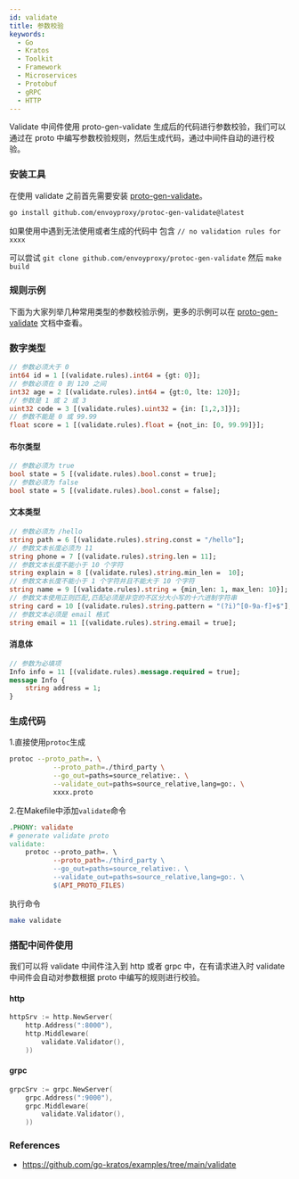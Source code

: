 ```yaml
---
id: validate
title: 参数校验
keywords:
  - Go
  - Kratos
  - Toolkit
  - Framework
  - Microservices
  - Protobuf
  - gRPC
  - HTTP
---
```


Validate 中间件使用 proto-gen-validate 生成后的代码进行参数校验，我们可以通过在 proto 中编写参数校验规则，然后生成代码，通过中间件自动的进行校验。

### 安装工具

在使用 validate 之前首先需要安装 [proto-gen-validate](https://github.com/envoyproxy/protoc-gen-validate)。
```bash
go install github.com/envoyproxy/protoc-gen-validate@latest
```

如果使用中遇到无法使用或者生成的代码中 包含 `// no validation rules for xxxx`

可以尝试 `git clone github.com/envoyproxy/protoc-gen-validate` 然后 `make build`

### 规则示例
下面为大家列举几种常用类型的参数校验示例，更多的示例可以在 [proto-gen-validate](https://github.com/envoyproxy/protoc-gen-validate) 文档中查看。

### 数字类型

```protobuf
// 参数必须大于 0
int64 id = 1 [(validate.rules).int64 = {gt: 0}];
// 参数必须在 0 到 120 之间
int32 age = 2 [(validate.rules).int64 = {gt:0, lte: 120}];
// 参数是 1 或 2 或 3
uint32 code = 3 [(validate.rules).uint32 = {in: [1,2,3]}];
// 参数不能是 0 或 99.99
float score = 1 [(validate.rules).float = {not_in: [0, 99.99]}];
```

#### 布尔类型
```protobuf
// 参数必须为 true
bool state = 5 [(validate.rules).bool.const = true];
// 参数必须为 false
bool state = 5 [(validate.rules).bool.const = false];
```

#### 文本类型
```protobuf
// 参数必须为 /hello
string path = 6 [(validate.rules).string.const = "/hello"];
// 参数文本长度必须为 11
string phone = 7 [(validate.rules).string.len = 11];
// 参数文本长度不能小于 10 个字符
string explain = 8 [(validate.rules).string.min_len =  10];
// 参数文本长度不能小于 1 个字符并且不能大于 10 个字符
string name = 9 [(validate.rules).string = {min_len: 1, max_len: 10}];
// 参数文本使用正则匹配,匹配必须是非空的不区分大小写的十六进制字符串
string card = 10 [(validate.rules).string.pattern = "(?i)^[0-9a-f]+$"];
// 参数文本必须是 email 格式
string email = 11 [(validate.rules).string.email = true];
```

#### 消息体
```protobuf
// 参数为必填项
Info info = 11 [(validate.rules).message.required = true];
message Info {
    string address = 1;
}
```

### 生成代码

1.直接使用`protoc`生成

```bash
protoc --proto_path=. \
           --proto_path=./third_party \
           --go_out=paths=source_relative:. \
           --validate_out=paths=source_relative,lang=go:. \
           xxxx.proto
```
2.在Makefile中添加`validate`命令

```makefile
.PHONY: validate
# generate validate proto
validate:
	protoc --proto_path=. \
           --proto_path=./third_party \
           --go_out=paths=source_relative:. \
           --validate_out=paths=source_relative,lang=go:. \
           $(API_PROTO_FILES)
```

执行命令

```bash
make validate
```

### 搭配中间件使用

我们可以将 validate 中间件注入到 http 或者 grpc 中，在有请求进入时 validate 中间件会自动对参数根据 proto 中编写的规则进行校验。
#### http
```go
httpSrv := http.NewServer(
	http.Address(":8000"),
	http.Middleware(
		validate.Validator(),
	))
```
#### grpc
```go
grpcSrv := grpc.NewServer(
	grpc.Address(":9000"),
	grpc.Middleware(
		validate.Validator(),
	))
```

### References

* https://github.com/go-kratos/examples/tree/main/validate
